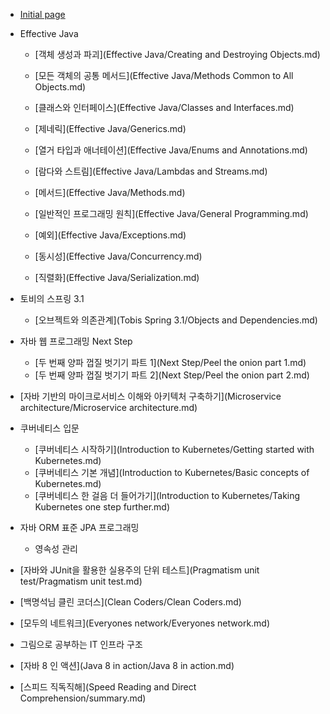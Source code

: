 * [Initial page](README.md)

* Effective Java

    * [객체 생성과 파괴](Effective Java/Creating and Destroying Objects.md)
    * [모든 객체의 공통 메서드](Effective Java/Methods Common to All Objects.md)
    * [클래스와 인터페이스](Effective Java/Classes and Interfaces.md)
    * [제네릭](Effective Java/Generics.md)
    * [열거 타입과 애너테이션](Effective Java/Enums and Annotations.md)
    * [람다와 스트림](Effective Java/Lambdas and Streams.md)
    * [메서드](Effective Java/Methods.md)
    * [일반적인 프로그래밍 원칙](Effective Java/General Programming.md)

    * [예외](Effective Java/Exceptions.md)
    * [동시성](Effective Java/Concurrency.md)
    * [직렬화](Effective Java/Serialization.md)

* 토비의 스프링 3.1
  
    * [오브젝트와 의존관계](Tobis Spring 3.1/Objects and Dependencies.md)
    
- 자바 웹 프로그래밍 Next Step
  - [두 번째 양파 껍질 벗기기 파트 1](Next Step/Peel the onion part 1.md)
  - [두 번째 양파 껍질 벗기기 파트 2](Next Step/Peel the onion part 2.md)
- [자바 기반의 마이크로서비스 이해와 아키텍처 구축하기](Microservice architecture/Microservice architecture.md)
- 쿠버네티스 입문
  - [쿠버네티스 시작하기](Introduction to Kubernetes/Getting started with Kubernetes.md)
  - [쿠버네티스 기본 개념](Introduction to Kubernetes/Basic concepts of Kubernetes.md)
  - [쿠버네티스 한 걸음 더 들어가기](Introduction to Kubernetes/Taking Kubernetes one step further.md)
- 자바 ORM 표준 JPA 프로그래밍
  - 영속성 관리
- [자바와 JUnit을 활용한 실용주의 단위 테스트](Pragmatism unit test/Pragmatism unit test.md)

- [백명석님 클린 코더스](Clean Coders/Clean Coders.md)
- [모두의 네트워크](Everyones network/Everyones network.md)
- 그림으로 공부하는 IT 인프라 구조
- [자바 8 인 액션](Java 8 in action/Java 8 in action.md)
- [스피드 직독직해](Speed Reading and Direct Comprehension/summary.md)








